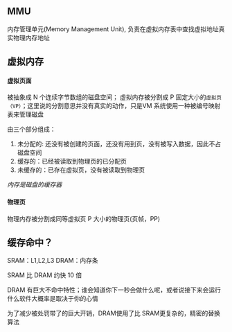 ## MMU
内存管理单元(Memory Management Unit), 负责在虚拟内存表中查找虚拟地址真实物理内存地址



## 虚拟内存

#### 虚拟页面
被抽象成 N 个连续字节数组的磁盘空间；
虚拟内存被分割成 P 固定大小的`虚拟页（VP）`；这里说的分割意思并没有真实的动作，只是VM 系统使用一种被编号映射表来管理磁盘

由三个部分组成：
1. 未分配的: 还没有被创建的页面，还没有用到页，没有被写入数据，因此不占磁盘空间
2. 缓存的：已经被读取到物理页的已分配页
3. 未缓存的：已存在虚拟页，没有被读取到物理页

*内存是磁盘的缓存器*

#### 物理页
物理内存被分割成同等虚拟页 P 大小的物理页(页帧，PP)


## 缓存命中？
SRAM：L1,L2,L3
DRAM：内存条

SRAM 比 DRAM 约快 10 倍

DRAM 有巨大不命中特性；谁会知道你下一秒会做什么呢，或者说接下来会运行什么软件大概率是取决于你的心情

为了减少被处罚带了的巨大开销，DRAM使用了比 SRAM更复杂的，精密的替换算法
